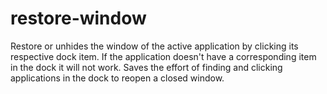# restore-window
Restore or unhides the window of the active application by clicking its respective dock item. If the application doesn't have a corresponding item in the dock it will not work. Saves the effort of finding and clicking applications in the dock to reopen a closed window.
